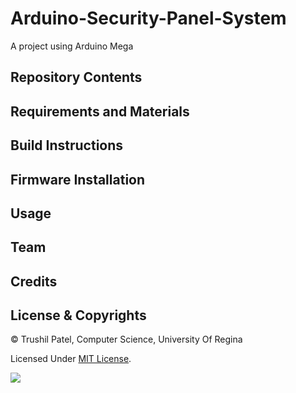 # Arduino-Security-Panel-System
A project using Arduino Mega

## Repository Contents

## Requirements and Materials


## Build Instructions

## Firmware Installation

## Usage

## Team

## Credits

## License & Copyrights

© Trushil Patel, Computer Science, University Of Regina

Licensed Under [MIT License](LICENSE).


![](open-close-fromkeypad.gif)


